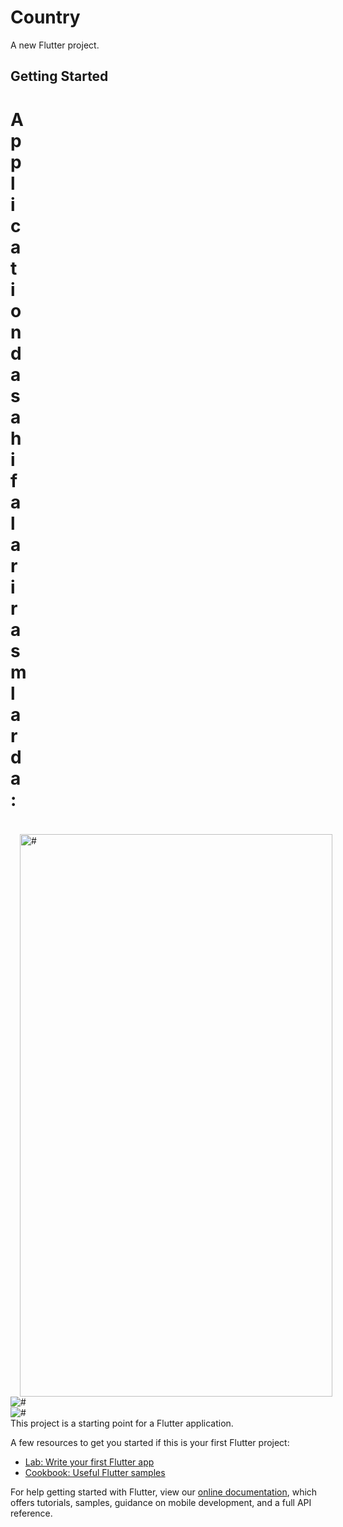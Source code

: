 # Country

A new Flutter project.

## Getting Started

<!DOCTYPE html>
<html lang="en">

<head>
    <meta charset="UTF-8">
    <meta http-equiv="X-UA-Compatible" content="IE=edge">
    <meta name="viewport" content="width=device-width, initial-scale=1.0">
    <link rel="stylesheet" href="./main.css/style.css">
    <title>Document</title>
</head>
<style>
    .box-first img {
        width: 500px;
        height: 900px;
        margin-left: 15px;
        margin-top: 20px;
    }
    .box-first h1{
        width: 10px;
    }
</style>

<body>
    <div class="box-first">
        <h1>Applicationda sahifalari rasmlarda:</h1>
        <img src="./FOTO/page1.png" alt="#">
    </div>
    <div class="box-second">
        <img src="./FOTO/page2.png" alt="#">
    </div>
    <div class="box-third">
        <img src="./FOTO/page3.png" alt="#">
    </div>
</body>

</html>
This project is a starting point for a Flutter application.

A few resources to get you started if this is your first Flutter project:

- [Lab: Write your first Flutter app](https://flutter.dev/docs/get-started/codelab)
- [Cookbook: Useful Flutter samples](https://flutter.dev/docs/cookbook)

For help getting started with Flutter, view our
[online documentation](https://flutter.dev/docs), which offers tutorials,
samples, guidance on mobile development, and a full API reference.
